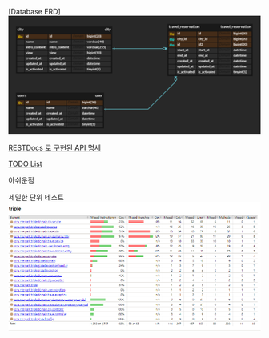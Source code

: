
[Database ERD]
![img.png](img.png)

[RESTDocs 로 구현된 API 명세](src/docs/asciidoc/index.html)

[TODO List](src/docs/TodoList.md)


아쉬운점

세밀한 단위 테스트
![img_1.png](img_1.png)